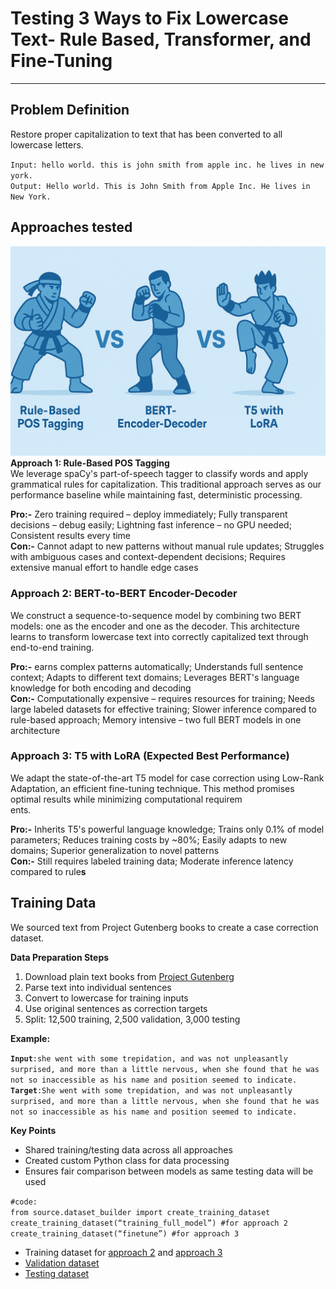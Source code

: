 # **Testing 3 Ways to Fix Lowercase Text- Rule Based, Transformer, and Fine-Tuning**

---

## Problem Definition

Restore proper capitalization to text that has been converted to all lowercase letters.

`Input: hello world. this is john smith from apple inc. he lives in new york.`  
`Output: Hello world. This is John Smith from Apple Inc. He lives in New York.`

## Approaches tested
![Cover](https://github.com/kamalkantsingh10/CaCoMo/blob/main/CaCoMo.png?raw=true)
**Approach 1: Rule-Based POS Tagging**  
We leverage spaCy's part-of-speech tagger to classify words and apply grammatical rules for capitalization. This traditional approach serves as our performance baseline while maintaining fast, deterministic processing.

**Pro:-** Zero training required – deploy immediately; Fully transparent decisions – debug easily; Lightning fast inference – no GPU needed; Consistent results every time  
**Con:-** Cannot adapt to new patterns without manual rule updates; Struggles with ambiguous cases and context-dependent decisions; Requires extensive manual effort to handle edge cases

### **Approach 2: BERT-to-BERT Encoder-Decoder** 

We construct a sequence-to-sequence model by combining two BERT models: one as the encoder and one as the decoder. This architecture learns to transform lowercase text into correctly capitalized text through end-to-end training.

**Pro:-** earns complex patterns automatically; Understands full sentence context; Adapts to different text domains; Leverages BERT's language knowledge for both encoding and decoding  
**Con:-**  Computationally expensive – requires resources for training; Needs large labeled datasets for effective training; Slower inference compared to rule-based approach; Memory intensive – two full BERT models in one architecture

### **Approach 3: T5 with LoRA (Expected Best Performance)**

We adapt the state-of-the-art T5 model for case correction using Low-Rank Adaptation, an efficient fine-tuning technique. This method promises optimal results while minimizing computational requirem  
ents.

**Pro:-** Inherits T5's powerful language knowledge;  Trains only 0.1% of model parameters; Reduces training costs by \~80%; Easily adapts to new domains; Superior generalization to novel patterns  
**Con:-** Still requires labeled training data; Moderate inference latency compared to rule**s**

## Training Data

We sourced text from Project Gutenberg books to create a case correction dataset.

**Data Preparation Steps**

1. Download plain text books from [Project Gutenberg](https://gutenberg.org/)  
2. Parse text into individual sentences  
3. Convert to lowercase for training inputs  
4. Use original sentences as correction targets  
5. Split: 12,500 training, 2,500 validation, 3,000 testing

**Example:**

**`Input`**`:she went with some trepidation, and was not unpleasantly surprised, and more than a little nervous, when she found that he was not so inaccessible as his name and position seemed to indicate.`  
**`Target`**`:She went with some trepidation, and was not unpleasantly surprised, and more than a little nervous, when she found that he was not so inaccessible as his name and position seemed to indicate.`

**Key Points**

* Shared training/testing data across all approaches   
* Created custom Python class for data processing  
* Ensures fair comparison between models as same testing data will be used


`#code:`  
`from source.dataset_builder import create_training_dataset`  
`create_training_dataset(“training_full_model”) #for approach 2`  
`create_training_dataset(“finetune”) #for approach 3`

* Training dataset for [approach 2](https://github.com/kamalkantsingh10/CaCoMo/blob/main/files/dataset/full_model/training.txt) and [approach 3](https://github.com/kamalkantsingh10/CaCoMo/blob/main/files/dataset/finetune/training.txt)  
* [Validation dataset](https://github.com/kamalkantsingh10/CaCoMo/blob/main/files/dataset/full_model/validation.txt)  
* [Testing dataset](https://github.com/kamalkantsingh10/CaCoMo/blob/main/files/dataset/testing.txt)

